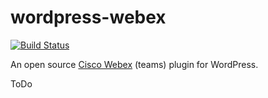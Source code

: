 # wordpress-webex
[![Build Status](https://travis-ci.com/warpdev-bywarpcom/wordpress-webex.svg?branch=main)](https://travis-ci.com/warpdev-bywarpcom/wordpress-webex)

An open source [Cisco Webex](https://www.webex.com/) (teams) plugin for WordPress.


ToDo
